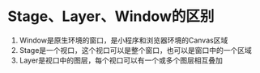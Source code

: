 # Stage、Layer、Window的区别

1. Window是原生环境的窗口，是小程序和浏览器环境的Canvas区域
2. Stage是一个视口，这个视口可以是整个窗口，也可以是窗口中的一个区域
3. Layer是视口中的图层，每个视口可以有一个或多个图层相互叠加

